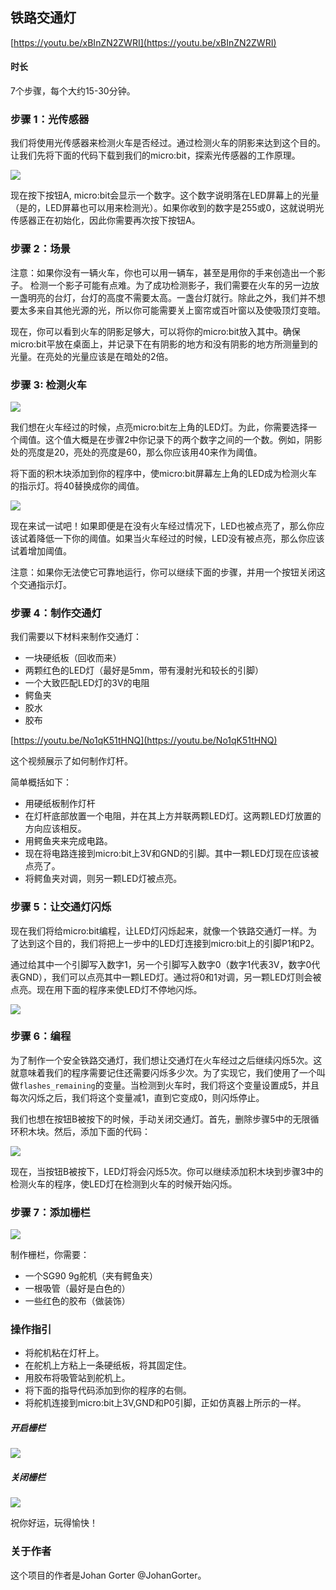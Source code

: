 ## 铁路交通灯

[https://youtu.be/xBInZN2ZWRI](https://youtu.be/xBInZN2ZWRI)

#### 时长

7个步骤，每个大约15-30分钟。

### 步骤 1：光传感器 

我们将使用光传感器来检测火车是否经过。通过检测火车的阴影来达到这个目的。
让我们先将下面的代码下载到我们的micro:bit，探索光传感器的工作原理。

![](https://i.imgur.com/M9dBljJ.png)

现在按下按钮A, micro:bit会显示一个数字。这个数字说明落在LED屏幕上的光量（是的，LED屏幕也可以用来检测光）。如果你收到的数字是255或0，这就说明光传感器正在初始化，因此你需要再次按下按钮A。

### 步骤 2：场景

注意：如果你没有一辆火车，你也可以用一辆车，甚至是用你的手来创造出一个影子。
检测一个影子可能有点难。为了成功检测影子，我们需要在火车的另一边放一盏明亮的台灯，台灯的高度不需要太高。一盏台灯就行。除此之外，我们并不想要太多来自其他光源的光，所以你可能需要关上窗帘或百叶窗以及使吸顶灯变暗。

现在，你可以看到火车的阴影足够大，可以将你的micro:bit放入其中。确保micro:bit平放在桌面上，并记录下在有阴影的地方和没有阴影的地方所测量到的光量。在亮处的光量应该是在暗处的2倍。

### 步骤 3: 检测火车

![](https://i.imgur.com/YPsmwNM.png)

我们想在火车经过的时候，点亮micro:bit左上角的LED灯。为此，你需要选择一个阈值。这个值大概是在步骤2中你记录下的两个数字之间的一个数。例如，阴影处的亮度是20，亮处的亮度是60，那么你应该用40来作为阈值。

将下面的积木块添加到你的程序中，使micro:bit屏幕左上角的LED成为检测火车的指示灯。将40替换成你的阈值。

![](https://i.imgur.com/6FWOYN2.png)

现在来试一试吧！如果即便是在没有火车经过情况下，LED也被点亮了，那么你应该试着降低一下你的阈值。如果当火车经过的时候，LED没有被点亮，那么你应该试着增加阈值。 

注意：如果你无法使它可靠地运行，你可以继续下面的步骤，并用一个按钮关闭这个交通指示灯。

### 步骤 4：制作交通灯

我们需要以下材料来制作交通灯：

- 一块硬纸板（回收而来）
- 两颗红色的LED灯（最好是5mm，带有漫射光和较长的引脚）
- 一个大致匹配LED灯的3V的电阻
- 鳄鱼夹
- 胶水
- 胶布

[https://youtu.be/No1qK51tHNQ](https://youtu.be/No1qK51tHNQ)

这个视频展示了如何制作灯杆。

简单概括如下：

- 用硬纸板制作灯杆
- 在灯杆底部放置一个电阻，并在其上方并联两颗LED灯。这两颗LED灯放置的方向应该相反。
- 用鳄鱼夹来完成电路。
- 现在将电路连接到micro:bit上3V和GND的引脚。其中一颗LED灯现在应该被点亮了。
- 将鳄鱼夹对调，则另一颗LED灯被点亮。

### 步骤 5：让交通灯闪烁

现在我们将给micro:bit编程，让LED灯闪烁起来，就像一个铁路交通灯一样。为了达到这个目的，我们将把上一步中的LED灯连接到micro:bit上的引脚P1和P2。

通过给其中一个引脚写入数字1，另一个引脚写入数字0（数字1代表3V，数字0代表GND），我们可以点亮其中一颗LED灯。通过将0和1对调，另一颗LED灯则会被点亮。现在用下面的程序来使LED灯不停地闪烁。

![](https://i.imgur.com/6LE2IWh.png)

### 步骤 6：编程

为了制作一个安全铁路交通灯，我们想让交通灯在火车经过之后继续闪烁5次。这就意味着我们的程序需要记住还需要闪烁多少次。为了实现它，我们使用了一个叫做`flashes_remaining`的变量。当检测到火车时，我们将这个变量设置成5，并且每次闪烁之后，我们将这个变量减1，直到它变成0，则闪烁停止。

我们也想在按钮B被按下的时候，手动关闭交通灯。首先，删除步骤5中的无限循环积木块。然后，添加下面的代码：

![](https://i.imgur.com/RWZ16rM.png)

现在，当按钮B被按下，LED灯将会闪烁5次。你可以继续添加积木块到步骤3中的检测火车的程序，使LED灯在检测到火车的时候开始闪烁。

### 步骤 7：添加栅栏

![](https://i.imgur.com/AuUEBeZ.png)

制作栅栏，你需要：

- 一个SG90 9g舵机（夹有鳄鱼夹）
- 一根吸管（最好是白色的）
- 一些红色的胶布（做装饰）

### 操作指引

- 将舵机粘在灯杆上。
- 在舵机上方粘上一条硬纸板，将其固定住。
- 用胶布将吸管站到舵机上。
- 将下面的指导代码添加到你的程序的右侧。
- 将舵机连接到micro:bit上3V,GND和P0引脚，正如仿真器上所示的一样。

##### 开启栅栏

![](https://i.imgur.com/vSme79Y.png)

##### 关闭栅栏

![](https://i.imgur.com/ykAmYIq.png)

祝你好运，玩得愉快！

### 关于作者

这个项目的作者是Johan Gorter @JohanGorter。


